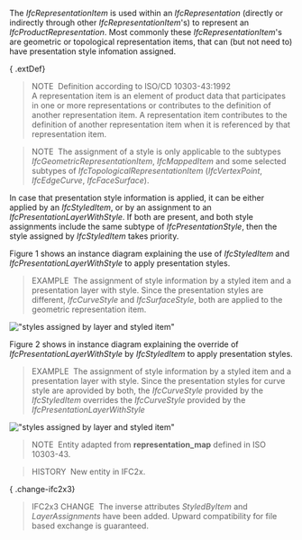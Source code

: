 The _IfcRepresentationItem_ is used within an _IfcRepresentation_ (directly or indirectly through other _IfcRepresentationItem_'s) to represent an _IfcProductRepresentation_. Most commonly these _IfcRepresentationItem_'s are geometric or topological representation items, that can (but not need to) have presentation style infomation assigned.

{ .extDef}
> NOTE&nbsp; Definition according to ISO/CD 10303-43:1992  
> A representation item is an element of product data that participates in one or more representations or contributes to the definition of another representation item. A representation item contributes to the definition of another representation item when it is referenced by that representation item.

> NOTE&nbsp; The assignment of a style is only applicable to the subtypes _IfcGeometricRepresentationItem_, _IfcMappedItem_ and some selected subtypes of _IfcTopologicalRepresentationItem_ (_IfcVertexPoint_, _IfcEdgeCurve_, _IfcFaceSurface_).

In case that presentation style information is applied, it can be either applied by an _IfcStyledItem_, or by an assignment to an _IfcPresentationLayerWithStyle_. If both are present, and both style assignments include the same subtype of _IfcPresentationStyle_, then the style assigned by _IfcStyledItem_ takes priority.

Figure 1 shows an instance diagram explaining the use of _IfcStyledItem_ and _IfcPresentationLayerWithStyle_ to apply presentation styles.

> EXAMPLE&nbsp; The assignment of style information by a styled item and a presentation layer with style. Since the presentation styles are different, _IfcCurveStyle_ and _IfcSurfaceStyle_, both are applied to the geometric representation item.

!["styles assigned by layer and styled item"](../../../figures/IfcRepresentationItem_Style-1.png "Figure 1 &mdash; Representation item style")

Figure 2 shows in instance diagram explaining the override of _IfcPresentationLayerWithStyle_ by _IfcStyledItem_ to apply presentation styles.

> EXAMPLE&nbsp; The assignment of style information by a styled item and a presentation layer with style. Since the presentation styles for curve style are aprovided by both, the _IfcCurveStyle_ provided by the _IfcStyledItem_ overrides the _IfcCurveStyle_ provided by the _IfcPresentationLayerWithStyle_

!["styles assigned by layer and styled item"](../../../figures/IfcRepresentationItem_Style-2.png "Figure 2 &mdash; Representation item style override")

> NOTE&nbsp; Entity adapted from **representation_map** defined in ISO 10303-43.

> HISTORY&nbsp; New entity in IFC2x.

{ .change-ifc2x3}
> IFC2x3 CHANGE&nbsp; The inverse attributes _StyledByItem_ and _LayerAssignments_ have been added. Upward compatibility for file based exchange is guaranteed.